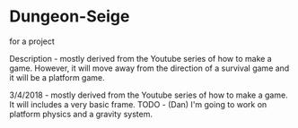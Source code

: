 # Dungeon-Seige
for a project

Description - mostly derived from the Youtube series of how to make a game. However, it will move away from the direction of a survival game 
and it will be a platform game. 

3/4/2018 - mostly derived from the Youtube series of how to make a game. It will includes a very basic frame. 
TODO - (Dan) I'm going to work on platform physics and a gravity system.
